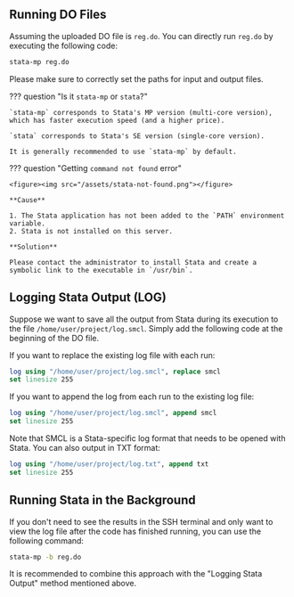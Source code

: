 ## Running DO Files

Assuming the uploaded DO file is `reg.do`. You can directly run `reg.do` by executing the following code:

```bash
stata-mp reg.do
```

Please make sure to correctly set the paths for input and output files.

??? question "Is it `stata-mp` or `stata`?"

	`stata-mp` corresponds to Stata's MP version (multi-core version), which has faster execution speed (and a higher price).
	
	`stata` corresponds to Stata's SE version (single-core version).
	
	It is generally recommended to use `stata-mp` by default.

??? question "Getting `command not found` error"

	<figure><img src="/assets/stata-not-found.png"></figure>
	
	**Cause**
	
	1. The Stata application has not been added to the `PATH` environment variable.
	2. Stata is not installed on this server.
	
	**Solution**
	
	Please contact the administrator to install Stata and create a symbolic link to the executable in `/usr/bin`.

## Logging Stata Output (LOG)

Suppose we want to save all the output from Stata during its execution to the file `/home/user/project/log.smcl`. Simply add the following code at the beginning of the DO file.
	
If you want to replace the existing log file with each run:

```stata
log using "/home/user/project/log.smcl", replace smcl
set linesize 255
```

If you want to append the log from each run to the existing log file:

```stata
log using "/home/user/project/log.smcl", append smcl
set linesize 255
```

Note that SMCL is a Stata-specific log format that needs to be opened with Stata. You can also output in TXT format:

```stata
log using "/home/user/project/log.txt", append txt
set linesize 255
```

## Running Stata in the Background

If you don't need to see the results in the SSH terminal and only want to view the log file after the code has finished running, you can use the following command:

```bash
stata-mp -b reg.do
```

It is recommended to combine this approach with the "Logging Stata Output" method mentioned above.